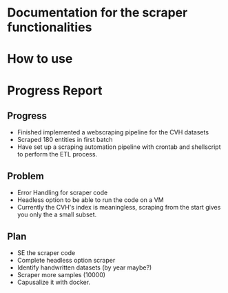 # Documentation for the scraper functionalities

# How to use

# Progress Report
## Progress
* Finished implemented a webscraping pipeline for the CVH datasets
* Scraped 180 entities in first batch 
* Have set up a scraping automation pipeline with crontab and shellscript to perform the ETL process.

## Problem
* Error Handling for scraper code
* Headless option to be able to run the code on a VM
* Currently the CVH's index is meaningless, scraping from the start gives you only the a small subset.

## Plan
* SE the scraper code
* Complete headless option scraper
* Identify handwritten datasets (by year maybe?)
* Scraper more samples (10000)
* Capusalize it with docker.
